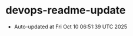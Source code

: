 # devops-readme-update
<!--START_SECTION:activity-->
- Auto-updated at Fri Oct 10 06:51:39 UTC 2025
<!--END_SECTION:activity-->
